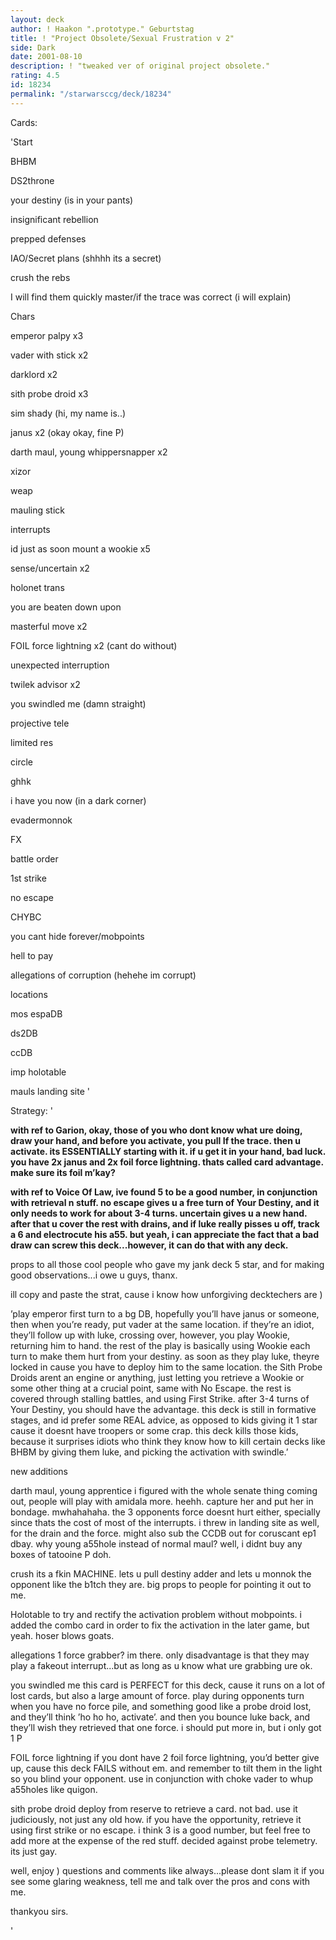 ```yaml
---
layout: deck
author: ! Haakon ".prototype." Geburtstag
title: ! "Project Obsolete/Sexual Frustration v 2"
side: Dark
date: 2001-08-10
description: ! "tweaked ver of original project obsolete."
rating: 4.5
id: 18234
permalink: "/starwarsccg/deck/18234"
---
```

Cards: 

'Start 

BHBM 

DS2throne 

your destiny (is in your pants) 

insignificant rebellion 

prepped defenses 

IAO/Secret plans (shhhh its a secret)

crush the rebs

I will find them quickly master/if the trace was correct (i will explain) 


Chars 

emperor palpy x3 

vader with stick x2 

darklord x2 

sith probe droid x3

sim shady (hi, my name is..) 

janus x2 (okay okay, fine P) 

darth maul, young whippersnapper x2

xizor 


weap 

mauling stick


interrupts 

id just as soon mount a wookie x5 

sense/uncertain x2 

holonet trans 

you are beaten down upon

masterful move x2 

FOIL force lightning x2 (cant do without) 

unexpected interruption 

twilek advisor x2 

you swindled me (damn straight)

projective tele 

limited res 

circle 

ghhk 

i have you now (in a dark corner)

evadermonnok


FX 

battle order 

1st strike 

no escape 

CHYBC 

you cant hide forever/mobpoints

hell to pay 

allegations of corruption (hehehe im corrupt)


locations  

mos espaDB 

ds2DB 

ccDB 

imp holotable

mauls landing site '

Strategy: '

**with ref to Garion, okay, those of you who dont know what ure doing, draw your hand, and before you activate, you pull If the trace. then u activate. its ESSENTIALLY starting with it. if u get it in your hand, bad luck. you have 2x janus and 2x foil force lightning. thats called card advantage. make sure its foil m’kay?**


**with ref to Voice Of Law, ive found 5 to be a good number, in conjunction with retrieval n stuff. no escape gives u a free turn of Your Destiny, and it only needs to work for about 3-4 turns. uncertain gives u a new hand. after that u cover the rest with drains, and if luke really pisses u off, track a 6 and electrocute his a55. but yeah, i can appreciate the fact that a bad draw can screw this deck...however, it can do that with any deck.**


props to all those cool people who gave my jank deck 5 star, and for making good observations...i owe u guys, thanx.


ill copy and paste the strat, cause i know how unforgiving decktechers are )


’play emperor first turn to a bg DB, hopefully you’ll have janus or someone, then when you’re ready, put vader at the same location. if they’re an idiot, they’ll follow up with luke, crossing over, however, you play Wookie, returning him to hand. the rest of the play is basically using Wookie each turn to make them hurt from your destiny. as soon as they play luke, theyre locked in cause you have to deploy him to the same location. the Sith Probe Droids arent an engine or anything, just letting you retrieve a Wookie or some other thing at a crucial point, same with No Escape. the rest is covered through stalling battles, and using First Strike. after 3-4 turns of Your Destiny, you should have the advantage. this deck is still in formative stages, and id prefer some REAL advice, as opposed to kids giving it 1 star cause it doesnt have troopers or some crap. this deck kills those kids, because it surprises idiots who think they know how to kill certain decks like BHBM by giving them luke, and picking the activation with swindle.’


new additions 

darth maul, young apprentice i figured with the whole senate thing coming out, people will play with amidala more. heehh. capture her and put her in bondage. mwhahahaha. the 3 opponents force doesnt hurt either, specially since thats the cost of most of the interrupts. i threw in landing site as well, for the drain and the force. might also sub the CCDB out for coruscant ep1 dbay. why young a55hole instead of normal maul? well, i didnt buy any boxes of tatooine P doh.


crush its a fkin MACHINE. lets u pull destiny adder and lets u monnok the opponent like the b1tch they are. big props to people for pointing it out to me.


Holotable to try and rectify the activation problem without mobpoints. i added the combo card in order to fix the activation in the later game, but yeah. hoser blows goats.


allegations 1 force grabber? im there. only disadvantage is that they may play a fakeout interrupt...but as long as u know what ure grabbing ure ok.


you swindled me this card is PERFECT for this deck, cause it runs on a lot of lost cards, but also a large amount of force. play during opponents turn when you have no force pile, and something good like a probe droid lost, and they’ll think ’ho ho ho, activate’. and then you bounce luke back, and they’ll wish they retrieved that one force. i should put more in, but i only got 1 P


FOIL force lightning if you dont have 2 foil force lightning, you’d better give up, cause this deck FAILS without em. and remember to tilt them in the light so you blind your opponent. use in conjunction with choke vader to whup a55holes like quigon. 


sith probe droid deploy from reserve to retrieve a card. not bad. use it judiciously, not just any old how. if you have the opportunity, retrieve it using first strike or no escape. i think 3 is a good number, but feel free to add more at the expense of the red stuff. decided against probe telemetry. its just gay.


well, enjoy ) questions and comments like always...please dont slam it if you see some glaring weakness, tell me and talk over the pros and cons with me.


thankyou sirs.

'
